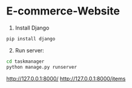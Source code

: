 # E-commerce-Website

1. Install Django
```bash
pip install django
```

2. Run server:
```bash
cd taskmanager
python manage.py runserver
```
http://127.0.0.1:8000/
http://127.0.0.1:8000/items
